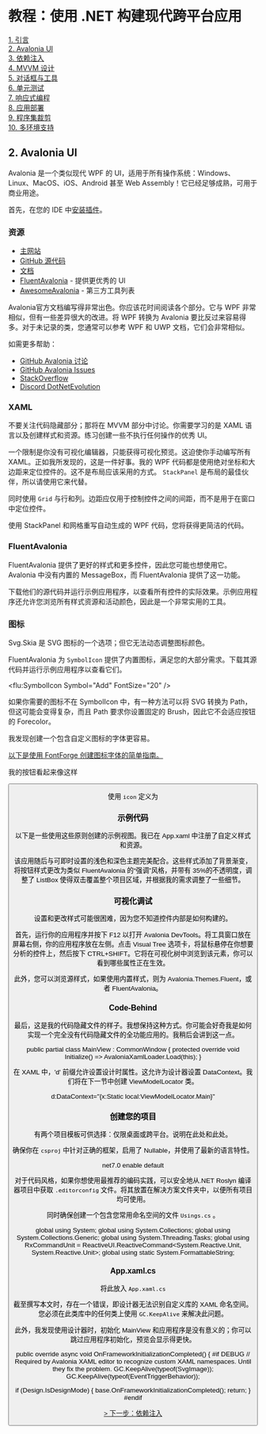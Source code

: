 # 教程：使用 .NET 构建现代跨平台应用

[1. 引言](README.md)  
[2. Avalonia UI](2_Avalonia.md)  
[3. 依赖注入](3_DependencyInjection.md)  
[4. MVVM 设计](4_MVVM.md)  
[5. 对话框与工具](5_DialogsTools.md)  
[6. 单元测试](6_UnitTesting.md)  
[7. 响应式编程](7_Reactive.md)  
[8. 应用部署](8_Deployment.md)  
[9. 程序集裁剪](9_AssemblyTrimming.md)  
[10. 多环境支持](10_MultipleEnvironments.md)  

## 2. Avalonia UI

Avalonia 是一个类似现代 WPF 的 UI，适用于所有操作系统：Windows、Linux、MacOS、iOS、Android 甚至 Web Assembly！它已经足够成熟，可用于商业用途。

首先，在您的 IDE 中[安装插件](https://docs.avaloniaui.net/docs/next/get-started/set-up-an-editor)。

### 资源

*   [主网站](https://avaloniaui.net/)
*   [GitHub 源代码](https://github.com/AvaloniaUI/Avalonia)
*   [文档](https://docs.avaloniaui.net/)
* [FluentAvalonia](https://github.com/amwx/FluentAvalonia) - 提供更优秀的 UI  
* [AwesomeAvalonia](https://github.com/AvaloniaCommunity/awesome-avalonia) - 第三方工具列表  

Avalonia官方文档编写得非常出色。你应该花时间阅读各个部分。它与 WPF 非常相似，但有一些差异很大的改进。将 WPF 转换为 Avalonia 要比反过来容易得多。对于未记录的类，您通常可以参考 WPF 和 UWP 文档，它们会非常相似。

如需更多帮助：

*   [GitHub Avalonia 讨论](https://github.com/AvaloniaUI/Avalonia/discussions)
*   [GitHub Avalonia Issues](https://github.com/AvaloniaUI/Avalonia/issues)
*   [StackOverflow](https://stackoverflow.com/)
*   [Discord DotNetEvolution](https://discord.com/invite/HSuhTyG)

### XAML

不要关注代码隐藏部分；那将在 MVVM 部分中讨论。你需要学习的是 XAML 语言以及创建样式和资源。练习创建一些不执行任何操作的优秀 UI。

一个限制是你没有可视化编辑器，只能获得可视化预览。这迫使你手动编写所有 XAML。正如我所发现的，这是一件好事。我的 WPF 代码都是使用绝对坐标和大边距来定位控件的。这不是布局应该采用的方式。 `StackPanel` 是布局的最佳伙伴，所以请使用它来代替。

同时使用 `Grid` 与行和列。边距应仅用于控制控件之间的间距，而不是用于在窗口中定位控件。

<Grid Margin="10,6,10,10" ColumnDefinitions="150,*" RowDefinitions="*,40">


使用 StackPanel 和网格重写自动生成的 WPF 代码，您将获得更简洁的代码。

### FluentAvalonia

FluentAvalonia 提供了更好的样式和更多控件，因此您可能也想使用它。Avalonia 中没有内置的 MessageBox，而 FluentAvalonia 提供了这一功能。

下载他们的源代码并运行示例应用程序，以查看所有控件的实际效果。示例应用程序还允许您浏览所有样式资源和活动颜色，因此是一个非常实用的工具。

### 图标

Svg.Skia 是 SVG 图标的一个选项；但它无法动态调整图标颜色。

FluentAvalonia 为 `SymbolIcon` 提供了内置图标，满足您的大部分需求。下载其源代码并运行示例应用程序以查看它们。

<flu:SymbolIcon Symbol="Add" FontSize="20" />


如果你需要的图标不在 SymbolIcon 中，有一种方法可以将 SVG 转换为 Path，但这可能会变得复杂，而且 Path 要求你设置固定的 Brush，因此它不会适应按钮的 Forecolor。

我发现创建一个包含自定义图标的字体更容易。

[以下是使用 FontForge 创建图标字体的简单指南。](https://mohammedraji.github.io/posts/The-Definitive-guide-to-create-an-icon-font/)

我的按钮看起来像这样

<Button Classes="icon" Width="35" Content="I" />


使用 `icon` 定义为

<Style Selector="Button.icon">
<Setter Property="FontFamily" Value="avares://Common.Avalonia.App/Styles/Icons.otf#" />
<Setter Property="FontSize" Value="17" />
</Style>


### 示例代码

以下是一些使用这些原则创建的示例视图。我已在 App.xaml 中注册了自定义样式和资源。

该应用随后与可即时设置的浅色和深色主题完美配合。这些样式添加了背景渐变，将按钮样式更改为类似 FluentAvalonia 的“强调”风格，并带有 35%的不透明度，调整了 ListBox 使得双击覆盖整个项目区域，并根据我的需求调整了一些细节。

### 可视化调试

设置和更改样式可能很困难，因为您不知道控件内部是如何构建的。

首先，运行你的应用程序并按下 F12 以打开 Avalonia DevTools。将工具窗口放在屏幕右侧，你的应用程序放在左侧。点击 Visual Tree 选项卡，将鼠标悬停在你想要分析的控件上，然后按下 CTRL+SHIFT。它将在可视化树中浏览到该元素，你可以看到哪些属性正在生效。

此外，您可以浏览源样式，如果使用内置样式，则为 Avalonia.Themes.Fluent，或者 FluentAvalonia。

### Code-Behind

最后，这是我的代码隐藏文件的样子。我想保持这种方式。你可能会好奇我是如何实现一个完全没有代码隐藏文件的全功能应用的。我稍后会讲到这一点。

public partial class MainView : CommonWindow<MainViewModel>
{
protected override void Initialize() => AvaloniaXamlLoader.Load(this);
}


在 XAML 中，'d' 前缀允许设置设计时属性。这允许为设计器设置 DataContext。我们将在下一节中创建 ViewModelLocator 类。

d:DataContext="{x:Static local:ViewModelLocator.Main}"


### 创建您的项目

有两个项目模板可供选择：仅限桌面或跨平台。说明在此处和此处。

确保你在 `csproj` 中针对正确的框架，启用了 Nullable，并使用了最新的语言特性。

<TargetFramework>net7.0</TargetFramework>
<Nullable>enable</Nullable>
<LangVersion>default</LangVersion>


对于代码风格，如果你想使用最推荐的编码实践，可以安全地从.NET Roslyn 编译器项目中获取 `.editorconfig` 文件。将其放置在解决方案文件夹中，以便所有项目均可使用。

同时确保创建一个包含您常用命名空间的文件 `Usings.cs` 。

global using System;
global using System.Collections;
global using System.Collections.Generic;
global using System.Threading.Tasks;
global using RxCommandUnit = ReactiveUI.ReactiveCommand<System.Reactive.Unit, System.Reactive.Unit>;
global using static System.FormattableString;


### App.xaml.cs

将此放入 `App.xaml.cs`

截至撰写本文时，存在一个错误，即设计器无法识别自定义库的 XAML 命名空间。您必须在此类库中的任何类上使用 `GC.KeepAlive` 来解决此问题。

此外，我发现使用设计器时，初始化 MainView 和应用程序是没有意义的；你可以跳过应用程序初始化，预览会显示得更快。

public override async void OnFrameworkInitializationCompleted()
{
#if DEBUG
// Required by Avalonia XAML editor to recognize custom XAML namespaces. Until they fix the problem.
GC.KeepAlive(typeof(SvgImage));
GC.KeepAlive(typeof(EventTriggerBehavior));

if (Design.IsDesignMode)
{
base.OnFrameworkInitializationCompleted();
return;
}
#endif


[\> 下一步：依赖注入](3_DependencyInjection.md)

